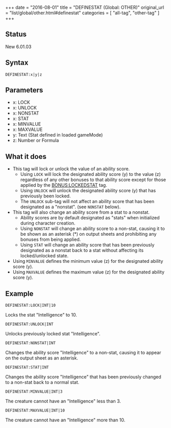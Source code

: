 +++
date = "2016-08-01"
title = "DEFINESTAT (Global: OTHER)"
original_url = "list/global/other.html#definestat"
categories = [ "all-tag", "other-tag" ]
+++

## Status

New 6.01.03

## Syntax

`DEFINESTAT:x|y|z`

## Parameters

-   x: LOCK
-   x: UNLOCK
-   x: NONSTAT
-   x: STAT
-   x: MINVALUE
-   x: MAXVALUE
-   y: Text (Stat defined in loaded gameMode)
-   z: Number or Formula



What it does
------------

-   This tag will lock or unlock the value of an ability score.
    -   Using `LOCK` will lock the designated ability score (y) to the
        value (z) regardless of any other bonuses to that ability score
        except for those applied by the
        [BONUS:LOCKEDSTAT](/list/global/bonus/lockedstat.html) tag.
    -   Using `UNLOCK` will unlock the designated ability score (y) that
        has previously been locked.
    -   The `UNLOCK` sub-tag will not affect an ability score that has
        been designated as a "nonstat". (see `NONSTAT` below).
-   This tag will also change an ability score from a stat to a nonstat.
    -   Ability scores are by default designated as "stats" when
        initialized during character creation.
    -   Using `NONSTAT` will change an ability score to a non-stat,
        causing it to be shown as an asterisk (\*) on output sheets and
        prohibiting any bonuses from being applied.
    -   Using `STAT` will change an ability score that has been
        previously designated as a nonstat back to a stat without
        affecting its locked/unlocked state.
-   Using `MINVALUE` defines the minimum value (z) for the designated
    ability score (y).
-   Using `MAXVALUE` defines the maximum value (z) for the designated
    ability score (y).

Example
-------

`DEFINESTAT:LOCK|INT|10`

Locks the stat "Intelligence" to 10.

`DEFINESTAT:UNLOCK|INT`

Unlocks previously locked stat "Intelligence".

`DEFINESTAT:NONSTAT|INT`

Changes the ability score "Intelligence" to a non-stat, causing it to
appear on the output sheet as an asterisk.

`DEFINESTAT:STAT|INT`

Changes the ability score "Intelligence" that has been previously
changed to a non-stat back to a normal stat.

`DEFINESTAT:MINVALUE|INT|3`

The creature cannot have an "Intelligence" less than 3.

`DEFINESTAT:MAXVALUE|INT|10`

The creature cannot have an "Intelligence" more than 10.

